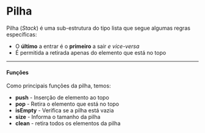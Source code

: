 # Pilha 
Pilha (*Stack*) é uma sub-estrutura do tipo lista que segue algumas regras específicas:
- O **último** a entrar é o **primeiro** a sair *e vice-versa*
- É permitida a retirada apenas do elemento que está no topo

----

#### Funções
Como principais funções da pilha, temos:
- **push** - Inserção de elemento ao topo
- **pop** - Retira o elemento que está no topo
- **isEmpty** - Verifica se a pilha está vazia
- **size** - Informa o tamanho da pilha
- **clean** - retira todos os elementos da pilha
